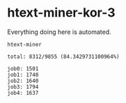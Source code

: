 # htext-miner-kor-3

Everything doing here is automated.

```
htext-miner

total: 8312/9855 (84.3429731100964%)

job0: 1501
job1: 1740
job2: 1640
job3: 1794
job4: 1637
```